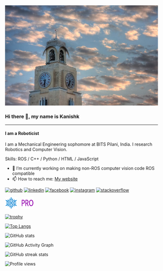 ![BITS Pilani](bits.jpg)
<br>
### Hi there 👋, my name is Kanishk
---
#### I am a Roboticist

I am a Mechanical Engineering sophomore at BITS Pilani, India. I research Robotics and Computer Vision.

Skills: ROS / C++ / Python / HTML / JavaScript

- 🔭 I’m currently working on making non-ROS computer vision code ROS compatible 
- 📫 How to reach me: [My website](http://kanishk598.github.io/) 


[<img src='https://cdn.jsdelivr.net/npm/simple-icons@3.0.1/icons/github.svg' alt='github' height='40'>](https://github.com/Kanishk598)  [<img src='https://cdn.jsdelivr.net/npm/simple-icons@3.0.1/icons/linkedin.svg' alt='linkedin' height='40'>](https://www.linkedin.com/in/kanishk598/)  [<img src='https://cdn.jsdelivr.net/npm/simple-icons@3.0.1/icons/facebook.svg' alt='facebook' height='40'>](https://www.facebook.com/kanishk.vishwakarma.3)  [<img src='https://cdn.jsdelivr.net/npm/simple-icons@3.0.1/icons/instagram.svg' alt='instagram' height='40'>](https://www.instagram.com/konixboi/)  [<img src='https://cdn.jsdelivr.net/npm/simple-icons@3.0.1/icons/stackoverflow.svg' alt='stackoverflow' height='40'>](https://stackoverflow.com/users/12342327)  

<a href='https://archiveprogram.github.com/'><img src='https://raw.githubusercontent.com/acervenky/animated-github-badges/master/assets/acbadge.gif' width='40' height='40'></a> <a href='https://github.com/pricing'><img src='https://raw.githubusercontent.com/acervenky/animated-github-badges/master/assets/pro.gif' width='40' height='40'></a> 

[![trophy](https://github-profile-trophy.vercel.app/?username=Kanishk598)](https://github.com/ryo-ma/github-profile-trophy)

[![Top Langs](https://github-readme-stats.vercel.app/api/top-langs/?username=Kanishk598)](https://github.com/anuraghazra/github-readme-stats)

![GitHub stats](https://github-readme-stats.vercel.app/api?username=Kanishk598&show_icons=true)  

![GitHub Activity Graph](https://activity-graph.herokuapp.com/graph?username=Kanishk598)  

![GitHub streak stats](https://github-readme-streak-stats.herokuapp.com/?user=Kanishk598)  

![Profile views](https://gpvc.arturio.dev/Kanishk598)  

